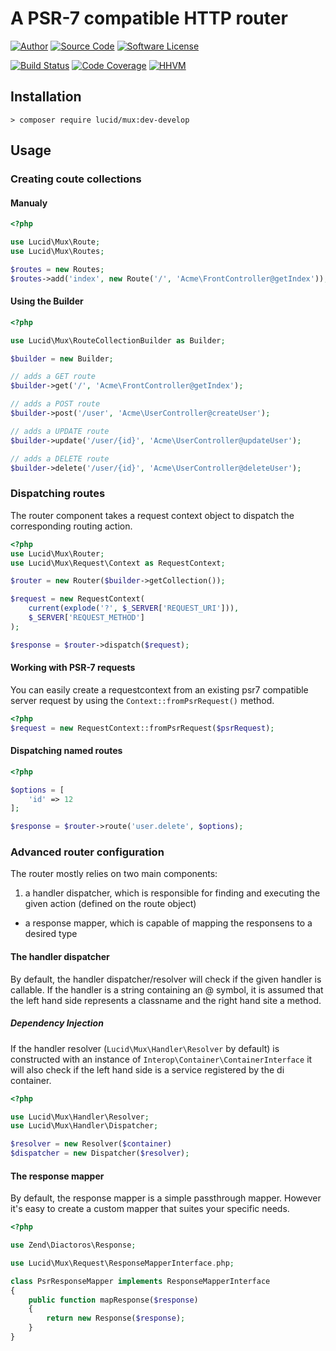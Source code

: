 # A PSR-7 compatible HTTP router

[![Author](http://img.shields.io/badge/author-iwyg-blue.svg?style=flat-square)](https://github.com/iwyg)
[![Source Code](http://img.shields.io/badge/source-lucid/mux-blue.svg?style=flat-square)](https://github.com/lucidphp/mux/tree/develop)
[![Software License](https://img.shields.io/badge/license-MIT-brightgreen.svg?style=flat-square)](https://github.com/lucidphp/mux/blob/develop/LICENSE.md)

[![Build Status](https://img.shields.io/travis/lucidphp/mux/develop.svg?style=flat-square)](https://travis-ci.org/lucidphp/mux)
[![Code Coverage](https://img.shields.io/coveralls/lucidphp/mux/develop.svg?style=flat-square)](https://coveralls.io/r/lucidphp/mux)
[![HHVM](https://img.shields.io/hhvm/lucid/mux/dev-develop.svg?style=flat-square)](http://hhvm.h4cc.de/package/lucid/mux)

## Installation

```shell
> composer require lucid/mux:dev-develop
```

## Usage

### Creating coute collections

#### Manualy

```php
<?php

use Lucid\Mux\Route;
use Lucid\Mux\Routes;

$routes = new Routes;
$routes->add('index', new Route('/', 'Acme\FrontController@getIndex'));

```

#### Using the Builder

```php
<?php

use Lucid\Mux\RouteCollectionBuilder as Builder;

$builder = new Builder;

// adds a GET route
$builder->get('/', 'Acme\FrontController@getIndex');

// adds a POST route
$builder->post('/user', 'Acme\UserController@createUser');

// adds a UPDATE route
$builder->update('/user/{id}', 'Acme\UserController@updateUser');

// adds a DELETE route
$builder->delete('/user/{id}', 'Acme\UserController@deleteUser');

```

### Dispatching routes

The router component takes a request context object to dispatch the
corresponding routing action.

```php
<?php
use Lucid\Mux\Router;
use Lucid\Mux\Request\Context as RequestContext;

$router = new Router($builder->getCollection());

$request = new RequestContext(
    current(explode('?', $_SERVER['REQUEST_URI'])),
    $_SERVER['REQUEST_METHOD']
);

$response = $router->dispatch($request);

```

#### Working with PSR-7 requests

You can easily create a requestcontext from an existing psr7 compatible
server request by using the `Context::fromPsrRequest()` method.

```php
<?php
$request = new RequestContext::fromPsrRequest($psrRequest);
```

#### Dispatching named routes

```php
<?php

$options = [
    'id' => 12
];

$response = $router->route('user.delete', $options);
```

### Advanced router configuration

The router mostly relies on two main components:

 1. a handler dispatcher, which is responsible for finding and executing the
     given action (defined on the route object)
 - a response mapper, which is capable of mapping the responsens to a desired
    type

#### The handler dispatcher

By default, the handler dispatcher/resolver will check if the given handler is
callable. If the handler is a string containing an @ symbol, it is assumed that
the left hand side represents a classname and the right hand site a method.

##### Dependency Injection

If the handler resolver (`Lucid\Mux\Handler\Resolver` by default) is constructed
with an instance of `Interop\Container\ContainerInterface` it will also check if
the left hand side is a service registered by the di container.

```php
<?php

use Lucid\Mux\Handler\Resolver;
use Lucid\Mux\Handler\Dispatcher;

$resolver = new Resolver($container)
$dispatcher = new Dispatcher($resolver);
```

#### The response mapper

By default, the response mapper is a simple passthrough mapper. However it's easy
to create a custom mapper that suites your
specific needs.

```php
<?php

use Zend\Diactoros\Response;

use Lucid\Mux\Request\ResponseMapperInterface.php;

class PsrResponseMapper implements ResponseMapperInterface
{
    public function mapResponse($response)
    {
        return new Response($response);
    }
}
```
